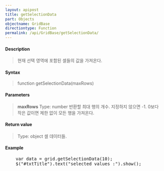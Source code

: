 ```yaml
---
layout: apipost
title: getSelectionData
part: Objects
objectname: GridBase
directiontype: Function
permalink: /api/GridBase/getSelectionData/
---
```



#### Description

> 현재 선택 영역에 포함된 셀들의 값을 가져온다.

#### Syntax

> function getSelectionData(maxRows)

#### Parameters

> **maxRows**
> Type: number
> 반환할 최대 행의 개수. 지정하지 않으면 -1. 0보다 작은 값이면 제한 없이 모든 행을 가져온다.

#### Return value

> Type: object
> 셀 데이터들.

#### Example

<pre class="prettyprint">
    var data = grid.getSelectionData(10);
    $("#txtTitle").text("selected values :").show();
</pre>

